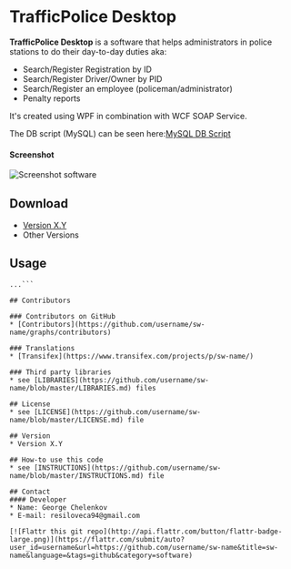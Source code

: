 TrafficPolice Desktop
======
**TrafficPolice Desktop** is a software that helps administrators in police stations to do their day-to-day duties aka:
* Search/Register Registration by ID
* Search/Register Driver/Owner by PID
* Search/Register an employee (policeman/administrator)
* Penalty reports

It's created using WPF in combination with WCF SOAP Service.

The DB script (MySQL) can be seen here:[MySQL DB Script](https://github.com/Chelenkoff/traffic-police-desktop/blob/master/db_script.sql)

#### Screenshot
![Screenshot software](http://url/screenshot-software.png "screenshot software")

## Download
* [Version X.Y](https://github.com/username/sw-name/archive/master.zip)
* Other Versions

## Usage
```$ git clone https://github.com/username/software-project.git
...```

## Contributors

### Contributors on GitHub
* [Contributors](https://github.com/username/sw-name/graphs/contributors)

### Translations
* [Transifex](https://www.transifex.com/projects/p/sw-name/)

### Third party libraries
* see [LIBRARIES](https://github.com/username/sw-name/blob/master/LIBRARIES.md) files

## License 
* see [LICENSE](https://github.com/username/sw-name/blob/master/LICENSE.md) file

## Version 
* Version X.Y

## How-to use this code
* see [INSTRUCTIONS](https://github.com/username/sw-name/blob/master/INSTRUCTIONS.md) file

## Contact
#### Developer
* Name: George Chelenkov
* E-mail: resiloveca94@gmail.com

[![Flattr this git repo](http://api.flattr.com/button/flattr-badge-large.png)](https://flattr.com/submit/auto?user_id=username&url=https://github.com/username/sw-name&title=sw-name&language=&tags=github&category=software) 
